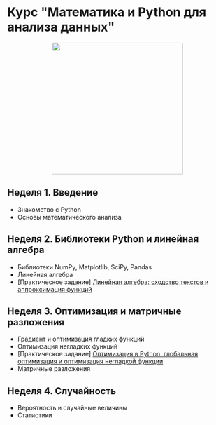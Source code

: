 # Курс "Математика и Python для анализа данных"

<p align="center">
  <a href="https://www.coursera.org/learn/mathematics-and-python">
    <img width="300" height="300" src="https://d3njjcbhbojbot.cloudfront.net/api/utilities/v1/imageproxy/https://coursera-course-photos.s3.amazonaws.com/d7/c45bf0b0d911e5965623dd71776f15/800x800-01.jpg?auto=format%2Ccompress&dpr=1">
  </a>
</p>

## Неделя 1. Введение
  * Знакомство с Python
  * Основы математического анализа

## Неделя 2. Библиотеки Python и линейная алгебра
  * Библиотеки NumPy, Matplotlib, SciPy, Pandas
  * Линейная алгебра
  * [Практическое задание] [Линейная алгебра: сходство текстов и аппроксимация функций](week_02/assignment/assignment.ipynb)

## Неделя 3. Оптимизация и матричные разложения
  * Градиент и оптимизация гладких функций
  * Оптимизация негладких функций
  * [Практическое задание] [Оптимизация в Python: глобальная оптимизация и оптимизация негладкой функции](week_03/assignment/assignment.ipynb)
  * Матричные разложения

## Неделя 4. Случайность
  * Вероятность и случайные величины
  * Статистики
  
